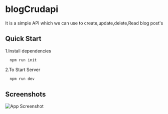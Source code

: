 
# blogCrudapi

It is a simple API which we can use to create,update,delete,Read
blog post's





  



  
## Quick Start 

1.Install dependencies


```bash
  npm run init
```
2.To Start Server

```bash
  npm run dev
```
  
## Screenshots

![App Screenshot](https://drive.google.com/file/d/1OUEJB9dVFrWBlX1ZaTjsRsP1ckeYPPHh/view?usp=sharing)

  
